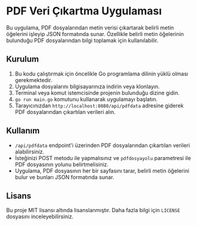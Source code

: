 # PDF Veri Çıkartma Uygulaması

Bu uygulama, PDF dosyalarından metin verisi çıkartarak belirli metin öğelerini işleyip JSON formatında sunar. Özellikle belirli metin öğelerinin bulunduğu PDF dosyalarından bilgi toplamak için kullanılabilir.

## Kurulum

1. Bu kodu çalıştırmak için öncelikle Go programlama dilinin yüklü olması gerekmektedir.
2. Uygulama dosyalarını bilgisayarınıza indirin veya klonlayın.
3. Terminal veya komut istemcisinde projenin bulunduğu dizine gidin.
4. `go run main.go` komutunu kullanarak uygulamayı başlatın.
5. Tarayıcınızdan `http://localhost:8080/api/pdfdata` adresine giderek PDF dosyalarından çıkartılan verileri alın.

## Kullanım

- `/api/pdfdata` endpoint'i üzerinden PDF dosyalarından çıkartılan verileri alabilirsiniz. 
- İsteğinizi POST metodu ile yapmalısınız ve `pdfdosyayolu` parametresi ile PDF dosyasının yolunu belirtmelisiniz.
- Uygulama, PDF dosyasının her bir sayfasını tarar, belirli metin öğelerini bulur ve bunları JSON formatında sunar.

## Lisans

Bu proje MIT lisansı altında lisanslanmıştır. Daha fazla bilgi için `LICENSE` dosyasını inceleyebilirsiniz.
